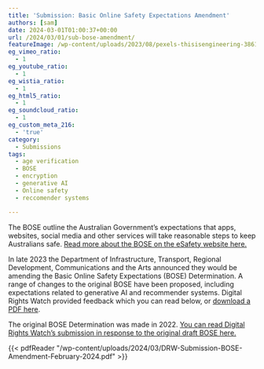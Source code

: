 ```yaml
---
title: 'Submission: Basic Online Safety Expectations Amendment'
authors: [sam]
date: 2024-03-01T01:00:37+00:00
url: /2024/03/01/sub-bose-amendment/
featureImage: /wp-content/uploads/2023/08/pexels-thisisengineering-3861969-scaled-1.jpg
eg_vimeo_ratio:
  - 1
eg_youtube_ratio:
  - 1
eg_wistia_ratio:
  - 1
eg_html5_ratio:
  - 1
eg_soundcloud_ratio:
  - 1
eg_custom_meta_216:
  - 'true'
category:
  - Submissions
tags:
  - age verification
  - BOSE
  - encryption
  - generative AI
  - Online safety
  - reccomender systems

---
```

The BOSE outline the Australian Government&#8217;s expectations that apps, websites, social media and other services will take reasonable steps to keep Australians safe. <a href="https://www.esafety.gov.au/industry/basic-online-safety-expectations" target="_blank" rel="noreferrer noopener">Read more about the BOSE on the eSafety website here.</a>

In late 2023 the Department of Infrastructure, Transport, Regional Development, Communications and the Arts announced they would be amending the Basic Online Safety Expectations (BOSE) Determination. A range of changes to the original BOSE have been proposed, including expectations related to generative AI and recommender systems. Digital Rights Watch provided feedback which you can read below, or <a href="/wp-content/uploads/2024/03/DRW-Submission-BOSE-Amendment-February-2024.pdf" target="_blank" rel="noreferrer noopener">download a PDF here</a>.

The original BOSE Determination was made in 2022. <a href="https://digitalrightswatch.org.au/2021/11/04/submission-draft-basic-online-safety-expectations/" target="_blank" rel="noreferrer noopener">You can read Digital Rights Watch&#8217;s submission in response to the original draft BOSE here.</a>

{{< pdfReader "/wp-content/uploads/2024/03/DRW-Submission-BOSE-Amendment-February-2024.pdf" >}}
